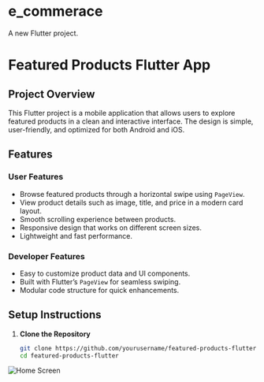 # e_commerace

A new Flutter project.

# Featured Products Flutter App

## Project Overview
This Flutter project is a mobile application that allows users to explore featured products in a clean and interactive interface. The design is simple, user-friendly, and optimized for both Android and iOS.

## Features
### User Features
- Browse featured products through a horizontal swipe using `PageView`.
- View product details such as image, title, and price in a modern card layout.
- Smooth scrolling experience between products.
- Responsive design that works on different screen sizes.
- Lightweight and fast performance.

### Developer Features
- Easy to customize product data and UI components.
- Built with Flutter’s `PageView` for seamless swiping.
- Modular code structure for quick enhancements.

## Setup Instructions
1. **Clone the Repository**
   ```bash
   git clone https://github.com/yourusername/featured-products-flutter.git
   cd featured-products-flutter

![Home Screen](assets/images/Home.png)
